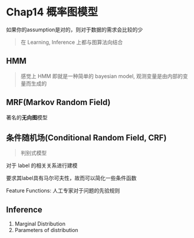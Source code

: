 # Chap14 概率图模型

如果你的assumption是对的，则对于数据的需求会比较的少
> 在 Learning, Inference 上都与图算法向结合

## HMM

> 感觉上 HMM 即就是一种简单的 bayesian model, 观测变量是由内部的变量而生成的

## MRF(Markov Random Field)

著名的**无向图**模型

## 条件随机场(Conditional Random Field, CRF)

> 判别式模型

对于 label 的相关关系进行建模

要求其label具有马尔可夫性，故而可以简化一些条件函数

Feature Functions: 人工专家对于问题的先验规则

## Inference

1. Marginal Distribution
2. Parameters of distribution
